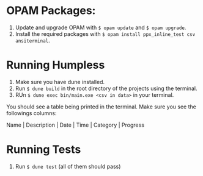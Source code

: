 # OPAM Packages:

1. Update and upgrade OPAM with `$ opam update` and `$ opam upgrade`.
2. Install the required packages with `$ opam install ppx_inline_test csv ansiterminal`.


# Running Humpless

1. Make sure you have dune installed.
2. Run `$ dune build` in the root directory of the projects using the terminal.
3. RUn `$ dune exec bin/main.exe <csv in data>` in your terminal.

You should see a table being printed in the terminal. Make sure you see the followings columns:

Name | Description | Date | Time | Category | Progress

# Running Tests

1. Run `$ dune test` (all of them should pass)
